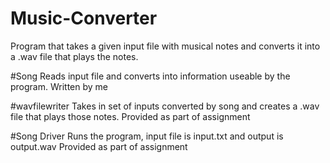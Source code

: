 # Music-Converter
Program that takes a given input file with musical notes and converts it into a .wav file that plays the notes. 

#Song
Reads input file and converts into information useable by the program.
Written by me

#wavfilewriter
Takes in set of inputs converted by song and creates a .wav file that plays those notes.
Provided as part of assignment

#Song Driver
Runs the program, input file is input.txt and output is output.wav
Provided as part of assignment
